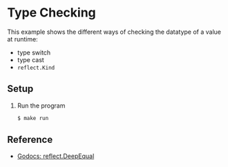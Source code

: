 # Type Checking

This example shows the different ways of checking the datatype of a value at runtime:

* type switch
* type cast
* `reflect.Kind`

## Setup

1. Run the program

   ```bash
   $ make run
   ```

## Reference

* [Godocs: reflect.DeepEqual](https://golang.org/pkg/reflect/#Kind)
